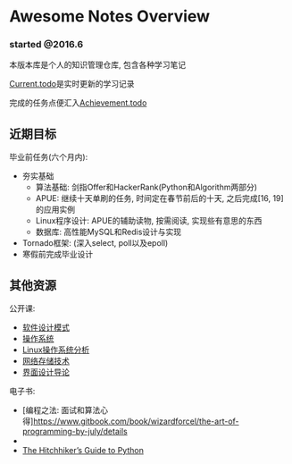 # Awesome Notes Overview

### started @2016.6

本版本库是个人的知识管理仓库, 包含各种学习笔记


[Current.todo](https://github.com/RanchoCooper/AwesomeNotes/blob/master/Current.todo)是实时更新的学习记录

完成的任务点便汇入[Achievement.todo](https://github.com/RanchoCooper/AwesomeNotes/blob/master/Current.todo)

## 近期目标

毕业前任务(六个月内):
- 夯实基础
    - 算法基础: 剑指Offer和HackerRank(Python和Algorithm两部分)
    - APUE: 继续十天单刷的任务, 时间定在春节前后的十天, 之后完成[16, 19]的应用实例
    - Linux程序设计: APUE的辅助读物, 按需阅读, 实现些有意思的东西
    - 数据库: 高性能MySQL和Redis设计与实现
- Tornado框架: (深入select, poll以及epoll)
- 寒假前完成毕业设计


## 其他资源

公开课:

- [软件设计模式](http://www.xuetangx.com/courses/course-v1:USTC+USTC2006001+2016_T1/about)
- [操作系统](http://www.xuetangx.com/courshttps://www.gitbook.com/book/leohxj/a-programmer-prepares/detailses/course-v1:TsinghuaX+30240243X+2016_T1/about)
- [Linux操作系统分析](http://www.xuetangx.com/courses/course-v1:ustcX+USTC001+_/about)
- [网络存储技术](http://www.xuetangx.com/courses/course-v1:TsinghuaX+80240303x+__/about)
- [界面设计导论](http://www.xuetangx.com/courses/course-v1:TsinghuaX+40809644X+2016_T1/about)



电子书:

- [编程之法: 面试和算法心得]https://www.gitbook.com/book/wizardforcel/the-art-of-programming-by-july/details
- [程序员的自我修养]: https://www.gitbook.com/book/leohxj/a-programmer-prepares/details
- [The Hitchhiker’s Guide to Python](http://docs.python-guide.org/en/latest/)


